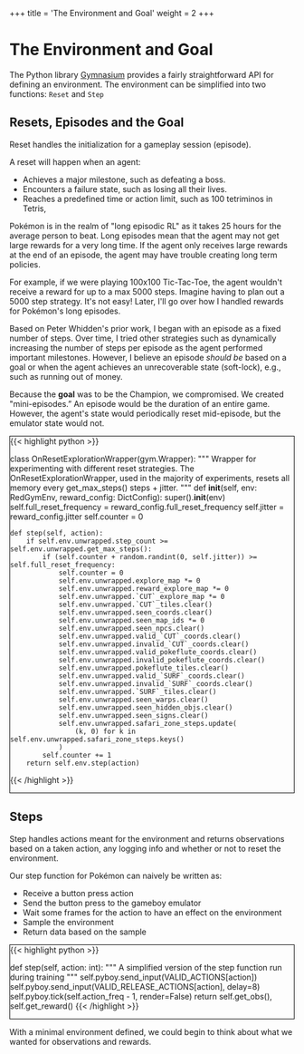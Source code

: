 +++
title = 'The Environment and Goal'
weight = 2
+++

# The Environment and Goal

The Python library [Gymnasium](https://gymnasium.farama.org/) provides a fairly straightforward API for defining an environment. The environment can be simplified into two functions: `Reset` and `Step`

## Resets, Episodes and the Goal

Reset handles the initialization for a gameplay session (episode).

A reset will happen when an agent:

- Achieves a major milestone, such as defeating a boss.
- Encounters a failure state, such as losing all their lives.
- Reaches a predefined time or action limit, such as 100 tetriminos in Tetris,

Pokémon is in the realm of "long episodic RL" as it takes 25 hours for the average person to beat. Long episodes mean that the agent may not get large rewards for a very long time. If the agent only receives large rewards at the end of an episode, the agent may have trouble creating long term policies.

For example, if we were playing 100x100 Tic-Tac-Toe, the agent wouldn't receive a reward for up to a max 5000 steps. Imagine having to plan out a 5000 step strategy. It's not easy! Later, I'll go over how I handled rewards for Pokémon's long episodes.

Based on Peter Whidden's prior work, I began with an episode as a fixed number of steps. Over time, I tried other strategies such as dynamically increasing the number of steps per episode as the agent performed important milestones. However, I believe an episode *should be* based on a goal or when the agent achieves an unrecoverable state (soft-lock), e.g., such as running out of money. 

Because the **goal** was to be the Champion, we compromised. We created "mini-episodes.” An episode would be the duration of an entire game. However, the agent's state would periodically reset mid-episode, but the emulator state would not. 

<div style="border:1px solid black;">
{{< highlight python >}}

class OnResetExplorationWrapper(gym.Wrapper):
    """
    Wrapper for experimenting with different reset strategies. The OnResetExplorationWrapper,
    used in the majority of experiments, resets all memory every get_max_steps() steps + jitter.
    """
    def __init__(self, env: RedGymEnv, reward_config: DictConfig):
        super().__init__(env)
        self.full_reset_frequency = reward_config.full_reset_frequency
        self.jitter = reward_config.jitter
        self.counter = 0

    def step(self, action):
        if self.env.unwrapped.step_count >= self.env.unwrapped.get_max_steps():
            if (self.counter + random.randint(0, self.jitter)) >= self.full_reset_frequency:
                self.counter = 0
                self.env.unwrapped.explore_map *= 0
                self.env.unwrapped.reward_explore_map *= 0
                self.env.unwrapped.`CUT`_explore_map *= 0
                self.env.unwrapped.`CUT`_tiles.clear()
                self.env.unwrapped.seen_coords.clear()
                self.env.unwrapped.seen_map_ids *= 0
                self.env.unwrapped.seen_npcs.clear()
                self.env.unwrapped.valid_`CUT`_coords.clear()
                self.env.unwrapped.invalid_`CUT`_coords.clear()
                self.env.unwrapped.valid_pokeflute_coords.clear()
                self.env.unwrapped.invalid_pokeflute_coords.clear()
                self.env.unwrapped.pokeflute_tiles.clear()
                self.env.unwrapped.valid_`SURF`_coords.clear()
                self.env.unwrapped.invalid_`SURF`_coords.clear()
                self.env.unwrapped.`SURF`_tiles.clear()
                self.env.unwrapped.seen_warps.clear()
                self.env.unwrapped.seen_hidden_objs.clear()
                self.env.unwrapped.seen_signs.clear()
                self.env.unwrapped.safari_zone_steps.update(
                    (k, 0) for k in self.env.unwrapped.safari_zone_steps.keys()
                )
            self.counter += 1
        return self.env.step(action)
{{< /highlight >}}
</div>

## Steps

Step handles actions meant for the environment and returns observations based on a taken action, any logging info and whether or not to reset the environment.

Our step function for Pokémon can naively be written as:

- Receive a button press action
- Send the button press to the gameboy emulator
- Wait some frames for the action to have an effect on the environment
- Sample the environment
- Return data based on the sample

<div style="border:1px solid black;">
{{< highlight python >}}

def step(self, action: int):
    """
    A simplified version of the step function run during training
    """
    self.pyboy.send_input(VALID_ACTIONS[action])
    self.pyboy.send_input(VALID_RELEASE_ACTIONS[action], delay=8)
    self.pyboy.tick(self.action_freq - 1, render=False)
    return self.get_obs(), self.get_reward()
{{< /highlight >}}
</div>

With a minimal environment defined, we could begin to think about what we wanted for 
observations and rewards. 
